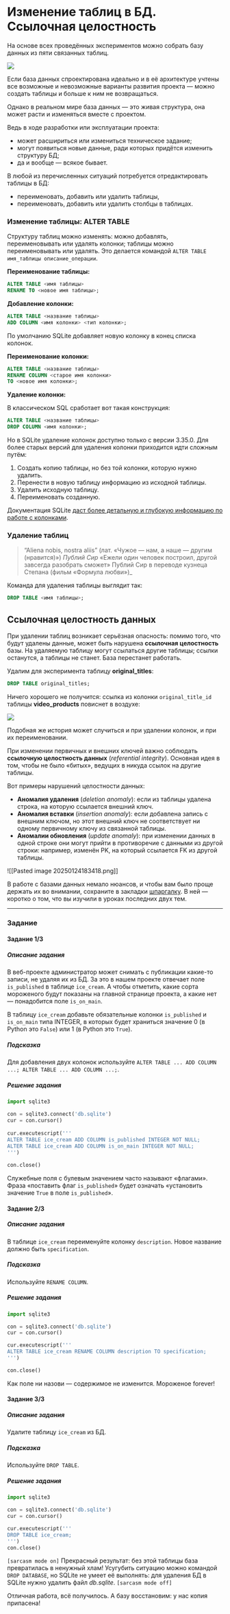# Изменение таблиц в БД. Ссылочная целостность

На основе всех проведённых экспериментов можно собрать базу данных из пяти связанных таблиц.

![](https://pictures.s3.yandex.net/resources/S02_234_1678067370.png)

Если база данных спроектирована идеально и в её архитектуре учтены все возможные и невозможные варианты развития проекта — можно создать таблицы и больше к ним не возвращаться.

Однако в реальном мире база данных — это живая структура, она может расти и изменяться вместе с проектом.

Ведь в ходе разработки или эксплуатации проекта:

- может расшириться или измениться техническое задание;
- могут появиться новые данные, ради которых придётся изменить структуру БД;
- да и вообще — всякое бывает.

В любой из перечисленных ситуаций потребуется отредактировать таблицы в БД:

- переименовать, добавить или удалить таблицы,
- переименовать, добавить или удалить столбцы в таблицах.

### Изменение таблицы: ALTER TABLE

Структуру таблиц можно изменять: можно добавлять, переименовывать или удалять колонки; таблицы можно переименовывать или удалять. Это делается командой `ALTER TABLE имя_таблицы описание_операции`.

**Переименование таблицы:**

```sql
ALTER TABLE <имя таблицы>
RENAME TO <новое имя таблицы>; 
```

**Добавление колонки:**

```sql
ALTER TABLE <название таблицы> 
ADD COLUMN <имя колонки> <тип колонки>; 
```

По умолчанию SQLite добавляет новую колонку в конец списка колонок.

**Переименование колонки:**

```sql
ALTER TABLE <название таблицы>
RENAME COLUMN <старое имя колонки>
TO <новое имя колонки>; 
```

**Удаление колонки:**

В классическом SQL сработает вот такая конструкция:

```sql
ALTER TABLE <название таблицы>
DROP COLUMN <имя колонки>; 
```

Но в SQLite удаление колонок доступно только с версии 3.35.0. Для более старых версий для удаления колонки приходится идти сложным путём:

1. Создать копию таблицы, но без той колонки, которую нужно удалить.
2. Перенести в новую таблицу информацию из исходной таблицы.
3. Удалить исходную таблицу.
4. Переименовать созданную.

Документация SQLite [даст более детальную и глубокую информацию по работе с колонками](https://www.sqlite.org/lang_altertable.html).

### Удаление таблиц

> “Aliena nobis, nostra aliis” (лат. «Чужое — нам, а наше — другим (нравится)») _Публий Сир_
> «Ежели один человек построил, другой завсегда разобрать сможет»
> Публий Сир в переводе кузнеца Степана (фильм «Формула любви»)_

Команда для удаления таблицы выглядит так:

```sql
DROP TABLE <имя таблицы>; 
```

## Ссылочная целостность данных

При удалении таблиц возникает серьёзная опасность: помимо того, что будут удалены данные, может быть нарушена **ссылочная целостность** базы. На удаляемую таблицу могут ссылаться другие таблицы; ссылки останутся, а таблицы не станет. База перестанет работать.

Удалим для эксперимента таблицу **original_titles**:

```sql
DROP TABLE original_titles; 
```

Ничего хорошего не получится: ссылка из колонки `original_title_id` таблицы **video_products** повиснет в воздухе:

![](https://pictures.s3.yandex.net/resources/S02_235_1678067517.png)

Подобная же история может случиться и при удалении колонок, и при их переименовании.

При изменении первичных и внешних ключей важно соблюдать **ссылочную целостность данных** (_referential integrity_). Основная идея в том, чтобы не было «битых», ведущих в никуда ссылок на другие таблицы.

Вот примеры нарушений целостности данных:

- **Аномалия удаления** (_deletion anomaly_): если из таблицы удалена строка, на которую ссылается внешний ключ.
- **Аномалия вставки** (_insertion anomaly_): если добавлена запись с внешним ключом, но этот внешний ключ не соответствует ни одному первичному ключу из связанной таблицы.
- **Аномалии обновления** (_update anomaly_): при изменении данных в одной строке они могут прийти в противоречие с данными из другой строки: например, изменён PK, на который ссылается FK из другой таблицы.


![[Pasted image 20250124183418.png]]

В работе с базами данных немало нюансов, и чтобы вам было проще держать их во внимании, сохраните в закладки [шпаргалку](https://code.s3.yandex.net/Python-dev/cheatsheets/028-sql-shpora/028-sql-shpora.html). В ней — коротко о том, что вы изучили в уроках последних двух тем.

---

### Задание

#### Задание 1/3
##### Описание задания
В веб-проекте администратор может снимать с публикации какие-то записи, не удаляя их из БД. За это в нашем проекте отвечает поле `is_published` в таблице `ice_cream`. А чтобы отметить, какие сорта мороженого будут показаны на главной странице проекта, а какие нет — понадобится поле `is_on_main`.

В таблицу `ice_cream` добавьте обязательные колонки `is_published` и `is_on_main` типа INTEGER, в которых будет храниться значение 0 (в Python это `False`) или 1 (в Python это `True`).

##### Подсказка
Для добавления двух колонок используйте `ALTER TABLE ... ADD COLUMN ...; ALTER TABLE ... ADD COLUMN ...;`.
##### Решение задания
```python
import sqlite3

con = sqlite3.connect('db.sqlite')
cur = con.cursor()
  
cur.executescript('''
ALTER TABLE ice_cream ADD COLUMN is_published INTEGER NOT NULL;
ALTER TABLE ice_cream ADD COLUMN is_on_main INTEGER NOT NULL;
''')
  
con.close()
```

Служебные поля с булевым значением часто называют «флагами». Фраза «поставить флаг `is_published`» будет означать «установить значение `True` в поле `is_published`».

#### Задание 2/3
##### Описание задания
В таблице `ice_cream` переименуйте колонку `description`. Новое название должно быть `specification`.

##### Подсказка
Используйте `RENAME COLUMN`.
##### Решение задания
```python
import sqlite3

con = sqlite3.connect('db.sqlite')
cur = con.cursor()

cur.executescript('''
ALTER TABLE ice_cream RENAME COLUMN description TO specification;
''')

con.close()
```

Как поле ни назови — содержимое не изменится. Мороженое forever!

#### Задание 3/3
##### Описание задания
Удалите таблицу `ice_cream` из БД.

##### Подсказка
Используйте `DROP TABLE`.
##### Решение задания
```python
import sqlite3

con = sqlite3.connect('db.sqlite')
cur = con.cursor()

cur.executescript('''
DROP TABLE ice_cream;
''')
con.close()
```

`[sarcasm mode on]` Прекрасный результат: без этой таблицы база превратилась в ненужный хлам! Усугубить ситуацию можно командой `DROP DATABASE`, но SQLite не умеет её выполнять: для удаления БД в SQLite нужно удалить файл _db.sqlite_. `[sarcasm mode off]`

Отличная работа, всё получилось. А базу восстановим: у нас копия припасена!
